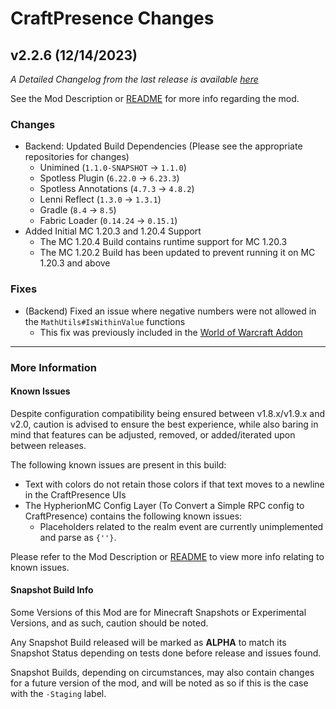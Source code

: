 # CraftPresence Changes

## v2.2.6 (12/14/2023)

_A Detailed Changelog from the last release is
available [here](https://gitlab.com/CDAGaming/CraftPresence/-/compare/release%2Fv2.2.5...release%2Fv2.2.6)_

See the Mod Description or [README](https://gitlab.com/CDAGaming/CraftPresence) for more info regarding the mod.

### Changes

* Backend: Updated Build Dependencies (Please see the appropriate repositories for changes)
    * Unimined (`1.1.0-SNAPSHOT` -> `1.1.0`)
    * Spotless Plugin (`6.22.0` -> `6.23.3`)
    * Spotless Annotations (`4.7.3` -> `4.8.2`)
    * Lenni Reflect (`1.3.0` -> `1.3.1`)
    * Gradle (`8.4` -> `8.5`)
    * Fabric Loader (`0.14.24` -> `0.15.1`)
* Added Initial MC 1.20.3 and 1.20.4 Support
    * The MC 1.20.4 Build contains runtime support for MC 1.20.3
    * The MC 1.20.2 Build has been updated to prevent running it on MC 1.20.3 and above

### Fixes

* (Backend) Fixed an issue where negative numbers were not allowed in the `MathUtils#IsWithinValue` functions
    * This fix was previously included in
      the [World of Warcraft Addon](https://github.com/CDAGaming/CraftPresence-Wow-Edition)

___

### More Information

#### Known Issues

Despite configuration compatibility being ensured between v1.8.x/v1.9.x and v2.0,
caution is advised to ensure the best experience, while also baring in mind that features can be adjusted, removed, or
added/iterated upon between releases.

The following known issues are present in this build:

* Text with colors do not retain those colors if that text moves to a newline in the CraftPresence UIs
* The HypherionMC Config Layer (To Convert a Simple RPC config to CraftPresence) contains the following known issues:
    * Placeholders related to the realm event are currently unimplemented and parse as `{''}`.

Please refer to the Mod Description or [README](https://gitlab.com/CDAGaming/CraftPresence) to view more info relating
to known issues.

#### Snapshot Build Info

Some Versions of this Mod are for Minecraft Snapshots or Experimental Versions, and as such, caution should be noted.

Any Snapshot Build released will be marked as **ALPHA** to match its Snapshot Status depending on tests done before
release
and issues found.

Snapshot Builds, depending on circumstances, may also contain changes for a future version of the mod, and will be noted
as so if this is the case with the `-Staging` label.
